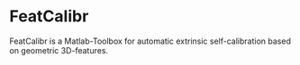 # FeatCalibr
FeatCalibr is a Matlab-Toolbox for automatic extrinsic self-calibration based on geometric 3D-features.
